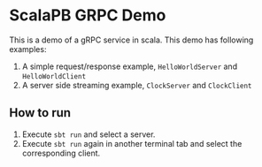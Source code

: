 # ScalaPB GRPC Demo

This is a demo of a gRPC service in scala. This demo has following examples:

1. A simple request/response example, `HelloWorldServer` and `HelloWorldClient`
2. A server side streaming example, `ClockServer` and `ClockClient`

## How to run
1. Execute `sbt run` and select a server.
2. Execute `sbt run` again in another terminal tab and select the corresponding client.


